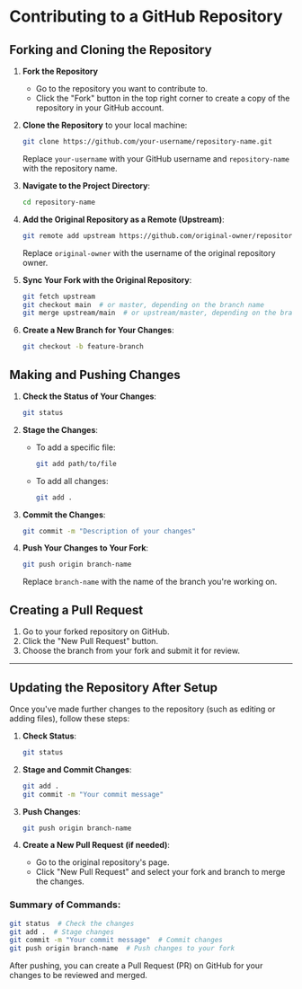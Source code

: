 # Contributing to a GitHub Repository

## Forking and Cloning the Repository

1. **Fork the Repository**
   - Go to the repository you want to contribute to.
   - Click the "Fork" button in the top right corner to create a copy of the repository in your GitHub account.

2. **Clone the Repository** to your local machine:
   ```bash
   git clone https://github.com/your-username/repository-name.git
   ```
   Replace `your-username` with your GitHub username and `repository-name` with the repository name.

3. **Navigate to the Project Directory**:
   ```bash
   cd repository-name
   ```

4. **Add the Original Repository as a Remote (Upstream)**:
   ```bash
   git remote add upstream https://github.com/original-owner/repository-name.git
   ```
   Replace `original-owner` with the username of the original repository owner.

5. **Sync Your Fork with the Original Repository**:
   ```bash
   git fetch upstream
   git checkout main  # or master, depending on the branch name
   git merge upstream/main  # or upstream/master, depending on the branch
   ```

6. **Create a New Branch for Your Changes**:
   ```bash
   git checkout -b feature-branch
   ```

## Making and Pushing Changes

1. **Check the Status of Your Changes**:
   ```bash
   git status
   ```

2. **Stage the Changes**:
   - To add a specific file:
     ```bash
     git add path/to/file
     ```
   - To add all changes:
     ```bash
     git add .
     ```

3. **Commit the Changes**:
   ```bash
   git commit -m "Description of your changes"
   ```

4. **Push Your Changes to Your Fork**:
   ```bash
   git push origin branch-name
   ```
   Replace `branch-name` with the name of the branch you're working on.

## Creating a Pull Request

1. Go to your forked repository on GitHub.
2. Click the "New Pull Request" button.
3. Choose the branch from your fork and submit it for review.

---

## Updating the Repository After Setup

Once you've made further changes to the repository (such as editing or adding files), follow these steps:

1. **Check Status**:
   ```bash
   git status
   ```

2. **Stage and Commit Changes**:
   ```bash
   git add .
   git commit -m "Your commit message"
   ```

3. **Push Changes**:
   ```bash
   git push origin branch-name
   ```

4. **Create a New Pull Request (if needed)**:
   - Go to the original repository's page.
   - Click "New Pull Request" and select your fork and branch to merge the changes.

### Summary of Commands:
```bash
git status  # Check the changes
git add .  # Stage changes
git commit -m "Your commit message"  # Commit changes
git push origin branch-name  # Push changes to your fork
```

After pushing, you can create a Pull Request (PR) on GitHub for your changes to be reviewed and merged.
